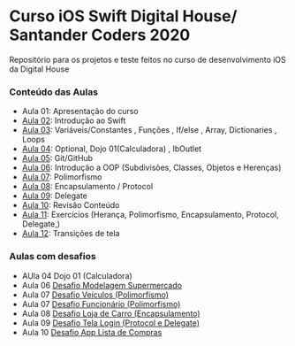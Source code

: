 # Curso iOS Swift Digital House/ Santander Coders 2020

Repositório para os projetos e teste feitos no curso de desenvolvimento iOS da Digital House


### Conteúdo das Aulas
  - Aula 01: Apresentação do curso
  - [Aula 02](https://github.com/michelldossantos/projetosTestesDigitalHouse/tree/master/Aula%2002%2026:08): Introdução ao Swift
  - [Aula 03](https://github.com/michelldossantos/projetosTestesDigitalHouse/tree/master/Aula%2003%2028:08): Variáveis/Constantes , Funções , If/else , Array, Dictionaries , Loops
  - [Aula 04](https://github.com/michelldossantos/projetosTestesDigitalHouse/tree/master/Aula%2004%2031:08): Optional, Dojo 01(Calculadora) , IbOutlet
  - [Aula 05](https://github.com/michelldossantos/projetosTestesDigitalHouse/tree/master/Aula%2005%2002:09): Git/GitHub
  - [Aula 06](https://github.com/michelldossantos/projetosTestesDigitalHouse/tree/master/Aula%2006%2004:09): Introdução a OOP (Subdivisões, Classes, Objetos e Herenças)
  - [Aula 07](https://github.com/michelldossantos/projetosTestesDigitalHouse/tree/master/Aula%2007%2009:09): Polimorfismo
  - [Aula 08](https://github.com/michelldossantos/projetosTestesDigitalHouse/tree/master/Aula%2008%2011:09): Encapsulamento / Protocol
  - [Aula 09](https://github.com/michelldossantos/projetosTestesDigitalHouse/tree/master/Aula%2009%2014:09): Delegate
  - [Aula 10](https://github.com/michelldossantos/projetosTestesDigitalHouse/tree/master/Aula%2010%2016:09/iLogin:Ex%20Prof%20Narlei): Revisão Conteúdo 
  - [Aula 11](https://github.com/michelldossantos/projetosTestesDigitalHouse/tree/master/Aula%2011%2018:09): Exercícios (Herança, Polimorfismo, Encapsulamento, Protocol, Delegate,)
  - [Aula 12](https://github.com/michelldossantos/projetosTestesDigitalHouse/tree/master/Aula%2012%2021:09): Transições de tela
  
  


### Aulas com desafios
  - AUla 04 Dojo 01 (Calculadora)
  - Aula 06 [Desafio Modelagem Supermercado](https://github.com/michelldossantos/modelagemSuperMercado)
  - Aula 07 [Desafio Veículos (Polimorfismo)](https://github.com/michelldossantos/projetosTestesDigitalHouse/tree/testando/Aula%2007%2009:09/ExercicioVeiculos.playground)
  - Aula 07 [Desafio Funcionário (Polimorfismo)](https://github.com/michelldossantos/projetosTestesDigitalHouse/tree/testando/Aula%2007%2009:09/%20Exerc%C3%ADcioFuncionarios.playground)
  - Aula 08 [Desafio Loja de Carro (Encapsulamento)](https://github.com/michelldossantos/projetosTestesDigitalHouse/tree/master/Aula%2008%2011:09/lojaCarro.playground)
  - Aula 09 [Desafio Tela Login (Protocol e Delegate)](https://github.com/michelldossantos/projetosTestesDigitalHouse/tree/master/Aula%2009%2014:09/desafioLogin02)
  - Aula 10 [Desafio App Lista de Compras](https://github.com/michelldossantos/app-ListaCompras)
  

      

